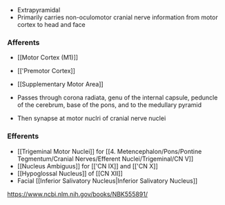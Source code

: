 - Extrapyramidal
- Primarily carries non-oculomotor cranial nerve information from motor cortex to head and face

### Afferents
- [[Motor Cortex (M1)]]
- [['Premotor Cortex]]
- [[Supplementary Motor Area]]

- Passes through corona radiata, genu of the internal capsule, peduncle of the cerebrum, base of the pons, and to the medullary pyramid
- Then synapse at motor nuclri of cranial nerve nuclei
### Efferents
- [[Trigeminal Motor Nuclei]] for [[4. Metencephalon/Pons/Pontine Tegmentum/Cranial Nerves/Efferent Nuclei/Trigeminal/CN V]]
- [[Nucleus Ambiguus]] for [['CN IX]] and [['CN X]]
- [[Hypoglossal Nucleus]] of [[CN XII]]
- Facial [[Inferior Salivatory Nucleus|Inferior Salivatory Nucleus]] 

https://www.ncbi.nlm.nih.gov/books/NBK555891/